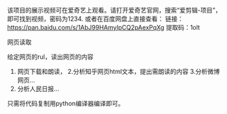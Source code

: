 该项目的展示视频可在爱奇艺上观看。请打开爱奇艺官网，搜索“爱剪辑-项目”，即可找到视频，密码为1234.
或者在百度网盘上直接查看：
链接：https://pan.baidu.com/s/1AbJ99HAmyIpCQ2pAexPqXg 
提取码：1olt 


网页读取

给定网页的rul，读出网页的内容 

1. 网页下载和朗读，
2.分析知乎网页html文本，提出需朗读的内容 
3.分析微博网页… 
4. 分析人民日报…

只需将代码复制用python编译器编译即可。
